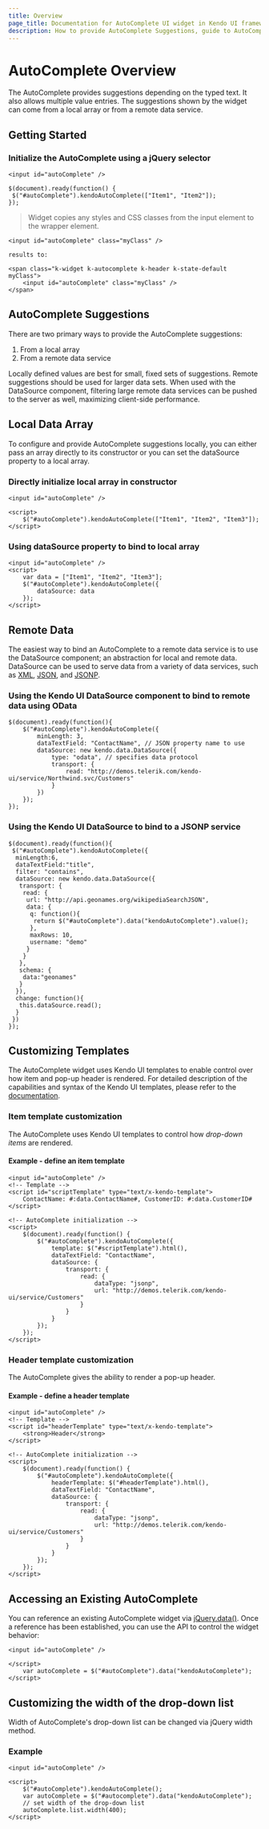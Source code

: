 ```yaml
---
title: Overview
page_title: Documentation for AutoComplete UI widget in Kendo UI framework
description: How to provide AutoComplete Suggestions, guide to AutoComplete UI widget.
---
```


# AutoComplete Overview

The AutoComplete provides suggestions depending on the typed
text. It also allows multiple value entries. The suggestions shown by
the widget can come from a local array or from a remote data service.


## Getting Started

### Initialize the AutoComplete using a jQuery selector
    
    <input id="autoComplete" />
    
    $(document).ready(function() {
     $("#autoComplete").kendoAutoComplete(["Item1", "Item2"]);
    });

> Widget copies any styles and CSS classes from the input element to the wrapper element.

    <input id="autoComplete" class="myClass" />

    results to:

    <span class="k-widget k-autocomplete k-header k-state-default myClass">
        <input id="autoComplete" class="myClass" />
    </span>


## AutoComplete Suggestions

There are two primary ways to provide the AutoComplete
suggestions:

1.  From a local array
2.  From a remote data service

Locally defined values are best for small, fixed sets of suggestions.
Remote suggestions should be used for larger data sets. When used
with the DataSource component,
filtering large remote data services can be pushed to the server as
well, maximizing client-side performance.


## Local Data Array

To configure and provide AutoComplete suggestions locally, you
can either pass an array directly to its constructor or you can set
the dataSource property to a local array.

### Directly initialize local array in constructor
    
    <input id="autoComplete" />
    
    <script>
        $("#autoComplete").kendoAutoComplete(["Item1", "Item2", "Item3"]);
    </script>

### Using dataSource property to bind to local array
    
    <input id="autoComplete" />
    <script>
        var data = ["Item1", "Item2", "Item3"];
        $("#autoComplete").kendoAutoComplete({
            dataSource: data
        });
    </script>

## Remote Data

The easiest way to bind an AutoComplete to a remote data service is to use the
DataSource component; an
abstraction for local and remote data. DataSource can be used to serve data from a variety of data services,
such as
[XML](http://en.wikipedia.org/wiki/XML),
[JSON](http://en.wikipedia.org/wiki/JSON), and
[JSONP](http://en.wikipedia.org/wiki/JSONP).

### Using the Kendo UI DataSource component to bind to remote data using OData

    $(document).ready(function(){
        $("#autoComplete").kendoAutoComplete({
            minLength: 3,
            dataTextField: "ContactName", // JSON property name to use
            dataSource: new kendo.data.DataSource({
                type: "odata", // specifies data protocol
                transport: {
                    read: "http://demos.telerik.com/kendo-ui/service/Northwind.svc/Customers"
                }
            })
        });
    });

### Using the Kendo UI DataSource to bind to a JSONP service

    $(document).ready(function(){
     $("#autoComplete").kendoAutoComplete({
      minLength:6,
      dataTextField:"title",
      filter: "contains",
      dataSource: new kendo.data.DataSource({
       transport: {
        read: {
         url: "http://api.geonames.org/wikipediaSearchJSON",
         data: {
          q: function(){
           return $("#autoComplete").data("kendoAutoComplete").value();
          },
          maxRows: 10,
          username: "demo"
         }
        }
       },
       schema: {
        data:"geonames"
       }
      }),
      change: function(){
       this.dataSource.read();
      }
     })
    });

## Customizing Templates

The AutoComplete widget uses Kendo UI templates to enable control over how item and pop-up header is rendered. For detailed description of the capabilities and syntax of the Kendo UI templates, please refer to the
[documentation](/framework/templates/overview).

### Item template customization

The AutoComplete uses Kendo UI templates to control how *drop-down items* are rendered.

#### Example - define an item template

    <input id="autoComplete" />
    <!-- Template -->
    <script id="scriptTemplate" type="text/x-kendo-template">
        ContactName: #:data.ContactName#, CustomerID: #:data.CustomerID#
    </script>

    <!-- AutoComplete initialization -->
    <script>
        $(document).ready(function() {
            $("#autoComplete").kendoAutoComplete({
                template: $("#scriptTemplate").html(),
                dataTextField: "ContactName",
                dataSource: {
                    transport: {
                        read: {
                            dataType: "jsonp",
                            url: "http://demos.telerik.com/kendo-ui/service/Customers"
                        }
                    }
                }
            });
        });
    </script>

### Header template customization

The AutoComplete gives the ability to render a pop-up header.

#### Example - define a header template
    
    <input id="autoComplete" />
    <!-- Template -->
    <script id="headerTemplate" type="text/x-kendo-template">
        <strong>Header</strong>
    </script>

    <!-- AutoComplete initialization -->
    <script>
        $(document).ready(function() {
            $("#autoComplete").kendoAutoComplete({
                headerTemplate: $("#headerTemplate").html(),
                dataTextField: "ContactName",
                dataSource: {
                    transport: {
                        read: {
                            dataType: "jsonp",
                            url: "http://demos.telerik.com/kendo-ui/service/Customers"
                        }
                    }
                }
            });
        });
    </script>

## Accessing an Existing AutoComplete

You can reference an existing AutoComplete widget via
[jQuery.data()](http://api.jquery.com/jQuery.data/).
Once a reference has been established, you can use the API to control
the widget behavior:
    
    <input id="autoComplete" />
    
    </script>
        var autoComplete = $("#autoComplete").data("kendoAutoComplete");
    </script>

## Customizing the width of the drop-down list

Width of AutoComplete's drop-down list can be changed via jQuery width method.

### Example
    <input id="autoComplete" />
    
    <script>  
        $("#autoComplete").kendoAutoComplete();
        var autoComplete = $("#autocomplete").data("kendoAutoComplete");
        // set width of the drop-down list
        autoComplete.list.width(400);
    </script>
